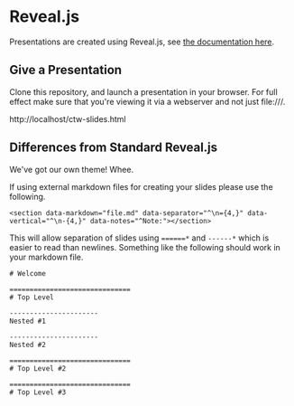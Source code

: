 # Reveal.js

Presentations are created using Reveal.js, see [the documentation here](https://github.com/hakimel/reveal.js).

## Give a Presentation

Clone this repository, and launch a presentation in your browser. For full effect make sure that you're viewing it via a webserver and not just file:///.

http://localhost/ctw-slides.html

## Differences from Standard Reveal.js

We've got our own theme! Whee.

If using external markdown files for creating your slides please use the following.

    <section data-markdown="file.md" data-separator="^\n={4,}" data-vertical="^\n-{4,}" data-notes="^Note:"></section>

This will allow separation of slides using `======*` and `------*` which is easier to read than newlines. Something like the following should work in your markdown file.

    # Welcome

    ==============================
    # Top Level

    ----------------------
    Nested #1

    ----------------------
    Nested #2

    ==============================
    # Top Level #2

    ==============================
    # Top Level #3
